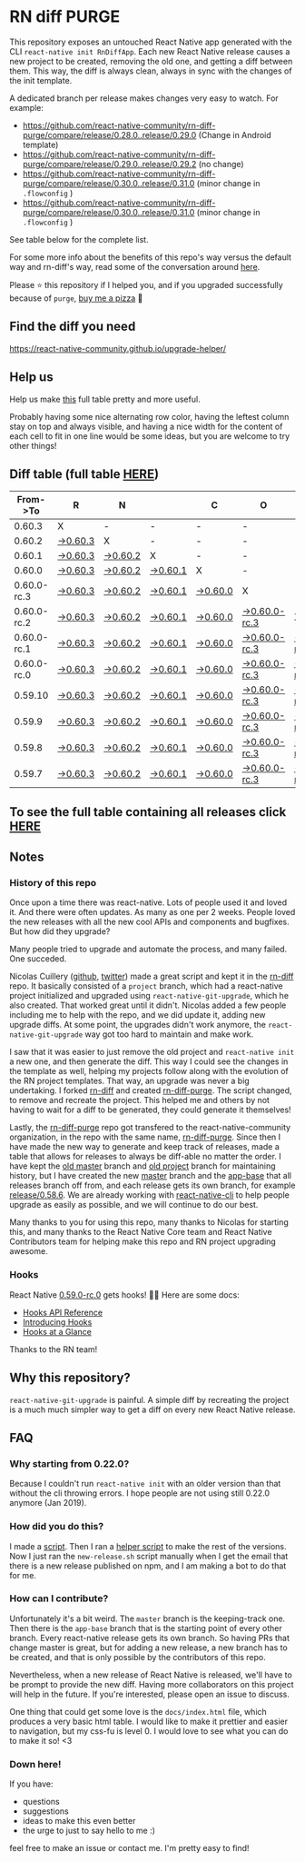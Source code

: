 # RN diff PURGE

This repository exposes an untouched React Native app generated with the CLI
`react-native init RnDiffApp`. Each new React Native release causes a new project to be created, removing the old one, and getting a diff between them. This way, the diff is always clean, always in sync with the changes of the init template.

A dedicated branch per release makes changes very easy
to watch. For example:

* https://github.com/react-native-community/rn-diff-purge/compare/release/0.28.0..release/0.29.0
(Change in Android template)
* https://github.com/react-native-community/rn-diff-purge/compare/release/0.29.0..release/0.29.2
(no change)
* https://github.com/react-native-community/rn-diff-purge/compare/release/0.30.0..release/0.31.0
(minor change in `.flowconfig` )
* https://github.com/react-native-community/rn-diff-purge/compare/release/0.30.0..release/0.31.0
(minor change in `.flowconfig` )

See table below for the complete list.

For some more info about the benefits of this repo's way versus the default way and rn-diff's way, read some of the conversation around [here](https://github.com/react-native-community/discussions-and-proposals/issues/68#issuecomment-452227478).

Please :star: this repository if I helped you, and if you upgraded successfully because of `purge`, [buy me a pizza](https://www.buymeacoffee.com/DGWwHVZ4s) :pizza:

## Find the diff you need
https://react-native-community.github.io/upgrade-helper/

## Help us
Help us make [this](https://react-native-community.github.io/rn-diff-purge) full table pretty and more useful.

Probably having some nice alternating row color, having the leftest column stay on top and always visible, and having a nice width for the content of each cell to fit in one line would be some ideas, but you are welcome to try other things!

## Diff table (full table [HERE](https://react-native-community.github.io/rn-diff-purge/))

| From->To    | R                                                                                                               | N                                                                                                               |                                                                                                                 | C                                                                                                               | O                                                                                                                         | R                                                                                                                         | E                                                                                                                         |                                                                                                                       | T                                                                                                            | E                                                                                                          | A                                                                                                          | M   |
| ----------- | --------------------------------------------------------------------------------------------------------------- | --------------------------------------------------------------------------------------------------------------- | --------------------------------------------------------------------------------------------------------------- | --------------------------------------------------------------------------------------------------------------- | ------------------------------------------------------------------------------------------------------------------------- | ------------------------------------------------------------------------------------------------------------------------- | ------------------------------------------------------------------------------------------------------------------------- | --------------------------------------------------------------------------------------------------------------------- | ------------------------------------------------------------------------------------------------------------ | ---------------------------------------------------------------------------------------------------------- | ---------------------------------------------------------------------------------------------------------- | --- |
| 0.60.3      | X                                                                                                               | -                                                                                                               | -                                                                                                               | -                                                                                                               | -                                                                                                                         | -                                                                                                                         | -                                                                                                                         | -                                                                                                                     | -                                                                                                            | -                                                                                                          | -                                                                                                          | -   |
| 0.60.2      | [->0.60.3](https://github.com/react-native-community/rn-diff-purge/compare/release/0.60.2..release/0.60.3)      | X                                                                                                               | -                                                                                                               | -                                                                                                               | -                                                                                                                         | -                                                                                                                         | -                                                                                                                         | -                                                                                                                     | -                                                                                                            | -                                                                                                          | -                                                                                                          | -   |
| 0.60.1      | [->0.60.3](https://github.com/react-native-community/rn-diff-purge/compare/release/0.60.1..release/0.60.3)      | [->0.60.2](https://github.com/react-native-community/rn-diff-purge/compare/release/0.60.1..release/0.60.2)      | X                                                                                                               | -                                                                                                               | -                                                                                                                         | -                                                                                                                         | -                                                                                                                         | -                                                                                                                     | -                                                                                                            | -                                                                                                          | -                                                                                                          | -   |
| 0.60.0      | [->0.60.3](https://github.com/react-native-community/rn-diff-purge/compare/release/0.60.0..release/0.60.3)      | [->0.60.2](https://github.com/react-native-community/rn-diff-purge/compare/release/0.60.0..release/0.60.2)      | [->0.60.1](https://github.com/react-native-community/rn-diff-purge/compare/release/0.60.0..release/0.60.1)      | X                                                                                                               | -                                                                                                                         | -                                                                                                                         | -                                                                                                                         | -                                                                                                                     | -                                                                                                            | -                                                                                                          | -                                                                                                          | -   |
| 0.60.0-rc.3 | [->0.60.3](https://github.com/react-native-community/rn-diff-purge/compare/release/0.60.0-rc.3..release/0.60.3) | [->0.60.2](https://github.com/react-native-community/rn-diff-purge/compare/release/0.60.0-rc.3..release/0.60.2) | [->0.60.1](https://github.com/react-native-community/rn-diff-purge/compare/release/0.60.0-rc.3..release/0.60.1) | [->0.60.0](https://github.com/react-native-community/rn-diff-purge/compare/release/0.60.0-rc.3..release/0.60.0) | X                                                                                                                         | -                                                                                                                         | -                                                                                                                         | -                                                                                                                     | -                                                                                                            | -                                                                                                          | -                                                                                                          | -   |
| 0.60.0-rc.2 | [->0.60.3](https://github.com/react-native-community/rn-diff-purge/compare/release/0.60.0-rc.2..release/0.60.3) | [->0.60.2](https://github.com/react-native-community/rn-diff-purge/compare/release/0.60.0-rc.2..release/0.60.2) | [->0.60.1](https://github.com/react-native-community/rn-diff-purge/compare/release/0.60.0-rc.2..release/0.60.1) | [->0.60.0](https://github.com/react-native-community/rn-diff-purge/compare/release/0.60.0-rc.2..release/0.60.0) | [->0.60.0-rc.3](https://github.com/react-native-community/rn-diff-purge/compare/release/0.60.0-rc.2..release/0.60.0-rc.3) | X                                                                                                                         | -                                                                                                                         | -                                                                                                                     | -                                                                                                            | -                                                                                                          | -                                                                                                          | -   |
| 0.60.0-rc.1 | [->0.60.3](https://github.com/react-native-community/rn-diff-purge/compare/release/0.60.0-rc.1..release/0.60.3) | [->0.60.2](https://github.com/react-native-community/rn-diff-purge/compare/release/0.60.0-rc.1..release/0.60.2) | [->0.60.1](https://github.com/react-native-community/rn-diff-purge/compare/release/0.60.0-rc.1..release/0.60.1) | [->0.60.0](https://github.com/react-native-community/rn-diff-purge/compare/release/0.60.0-rc.1..release/0.60.0) | [->0.60.0-rc.3](https://github.com/react-native-community/rn-diff-purge/compare/release/0.60.0-rc.1..release/0.60.0-rc.3) | [->0.60.0-rc.2](https://github.com/react-native-community/rn-diff-purge/compare/release/0.60.0-rc.1..release/0.60.0-rc.2) | X                                                                                                                         | -                                                                                                                     | -                                                                                                            | -                                                                                                          | -                                                                                                          | -   |
| 0.60.0-rc.0 | [->0.60.3](https://github.com/react-native-community/rn-diff-purge/compare/release/0.60.0-rc.0..release/0.60.3) | [->0.60.2](https://github.com/react-native-community/rn-diff-purge/compare/release/0.60.0-rc.0..release/0.60.2) | [->0.60.1](https://github.com/react-native-community/rn-diff-purge/compare/release/0.60.0-rc.0..release/0.60.1) | [->0.60.0](https://github.com/react-native-community/rn-diff-purge/compare/release/0.60.0-rc.0..release/0.60.0) | [->0.60.0-rc.3](https://github.com/react-native-community/rn-diff-purge/compare/release/0.60.0-rc.0..release/0.60.0-rc.3) | [->0.60.0-rc.2](https://github.com/react-native-community/rn-diff-purge/compare/release/0.60.0-rc.0..release/0.60.0-rc.2) | [->0.60.0-rc.1](https://github.com/react-native-community/rn-diff-purge/compare/release/0.60.0-rc.0..release/0.60.0-rc.1) | X                                                                                                                     | -                                                                                                            | -                                                                                                          | -                                                                                                          | -   |
| 0.59.10     | [->0.60.3](https://github.com/react-native-community/rn-diff-purge/compare/release/0.59.10..release/0.60.3)     | [->0.60.2](https://github.com/react-native-community/rn-diff-purge/compare/release/0.59.10..release/0.60.2)     | [->0.60.1](https://github.com/react-native-community/rn-diff-purge/compare/release/0.59.10..release/0.60.1)     | [->0.60.0](https://github.com/react-native-community/rn-diff-purge/compare/release/0.59.10..release/0.60.0)     | [->0.60.0-rc.3](https://github.com/react-native-community/rn-diff-purge/compare/release/0.59.10..release/0.60.0-rc.3)     | [->0.60.0-rc.2](https://github.com/react-native-community/rn-diff-purge/compare/release/0.59.10..release/0.60.0-rc.2)     | [->0.60.0-rc.1](https://github.com/react-native-community/rn-diff-purge/compare/release/0.59.10..release/0.60.0-rc.1)     | [->0.60.0-rc.0](https://github.com/react-native-community/rn-diff-purge/compare/release/0.59.10..release/0.60.0-rc.0) | X                                                                                                            | -                                                                                                          | -                                                                                                          | -   |
| 0.59.9      | [->0.60.3](https://github.com/react-native-community/rn-diff-purge/compare/release/0.59.9..release/0.60.3)      | [->0.60.2](https://github.com/react-native-community/rn-diff-purge/compare/release/0.59.9..release/0.60.2)      | [->0.60.1](https://github.com/react-native-community/rn-diff-purge/compare/release/0.59.9..release/0.60.1)      | [->0.60.0](https://github.com/react-native-community/rn-diff-purge/compare/release/0.59.9..release/0.60.0)      | [->0.60.0-rc.3](https://github.com/react-native-community/rn-diff-purge/compare/release/0.59.9..release/0.60.0-rc.3)      | [->0.60.0-rc.2](https://github.com/react-native-community/rn-diff-purge/compare/release/0.59.9..release/0.60.0-rc.2)      | [->0.60.0-rc.1](https://github.com/react-native-community/rn-diff-purge/compare/release/0.59.9..release/0.60.0-rc.1)      | [->0.60.0-rc.0](https://github.com/react-native-community/rn-diff-purge/compare/release/0.59.9..release/0.60.0-rc.0)  | [->0.59.10](https://github.com/react-native-community/rn-diff-purge/compare/release/0.59.9..release/0.59.10) | X                                                                                                          | -                                                                                                          | -   |
| 0.59.8      | [->0.60.3](https://github.com/react-native-community/rn-diff-purge/compare/release/0.59.8..release/0.60.3)      | [->0.60.2](https://github.com/react-native-community/rn-diff-purge/compare/release/0.59.8..release/0.60.2)      | [->0.60.1](https://github.com/react-native-community/rn-diff-purge/compare/release/0.59.8..release/0.60.1)      | [->0.60.0](https://github.com/react-native-community/rn-diff-purge/compare/release/0.59.8..release/0.60.0)      | [->0.60.0-rc.3](https://github.com/react-native-community/rn-diff-purge/compare/release/0.59.8..release/0.60.0-rc.3)      | [->0.60.0-rc.2](https://github.com/react-native-community/rn-diff-purge/compare/release/0.59.8..release/0.60.0-rc.2)      | [->0.60.0-rc.1](https://github.com/react-native-community/rn-diff-purge/compare/release/0.59.8..release/0.60.0-rc.1)      | [->0.60.0-rc.0](https://github.com/react-native-community/rn-diff-purge/compare/release/0.59.8..release/0.60.0-rc.0)  | [->0.59.10](https://github.com/react-native-community/rn-diff-purge/compare/release/0.59.8..release/0.59.10) | [->0.59.9](https://github.com/react-native-community/rn-diff-purge/compare/release/0.59.8..release/0.59.9) | X                                                                                                          | -   |
| 0.59.7      | [->0.60.3](https://github.com/react-native-community/rn-diff-purge/compare/release/0.59.7..release/0.60.3)      | [->0.60.2](https://github.com/react-native-community/rn-diff-purge/compare/release/0.59.7..release/0.60.2)      | [->0.60.1](https://github.com/react-native-community/rn-diff-purge/compare/release/0.59.7..release/0.60.1)      | [->0.60.0](https://github.com/react-native-community/rn-diff-purge/compare/release/0.59.7..release/0.60.0)      | [->0.60.0-rc.3](https://github.com/react-native-community/rn-diff-purge/compare/release/0.59.7..release/0.60.0-rc.3)      | [->0.60.0-rc.2](https://github.com/react-native-community/rn-diff-purge/compare/release/0.59.7..release/0.60.0-rc.2)      | [->0.60.0-rc.1](https://github.com/react-native-community/rn-diff-purge/compare/release/0.59.7..release/0.60.0-rc.1)      | [->0.60.0-rc.0](https://github.com/react-native-community/rn-diff-purge/compare/release/0.59.7..release/0.60.0-rc.0)  | [->0.59.10](https://github.com/react-native-community/rn-diff-purge/compare/release/0.59.7..release/0.59.10) | [->0.59.9](https://github.com/react-native-community/rn-diff-purge/compare/release/0.59.7..release/0.59.9) | [->0.59.8](https://github.com/react-native-community/rn-diff-purge/compare/release/0.59.7..release/0.59.8) | X   |

## To see the full table containing all releases click [HERE](https://react-native-community.github.io/rn-diff-purge/)

## Notes

### History of this repo

Once upon a time there was react-native. Lots of people used it and loved it. And there were often updates. As many as one per 2 weeks. People loved the new releases with all the new cool APIs and components and bugfixes. But how did they upgrade?

Many people tried to upgrade and automate the process, and many failed. One succeded.

Nicolas Cuillery ([github](https://github.com/ncuillery), [twitter](https://twitter.com/ncuillery)) made a great script and kept it in the [rn-diff](https://github.com/ncuillery/rn-diff) repo. It basically consisted of a `project` branch, which had a react-native project initialized and upgraded using `react-native-git-upgrade`, which he also created. That worked great until it didn't. Nicolas added a few people including me to help with the repo, and we did update it, adding new upgrade diffs. At some point, the upgrades didn't work anymore, the `react-native-git-upgrade` way got too hard to maintain and make work.

I saw that it was easier to just remove the old project and `react-native init` a new one, and then generate the diff. This way I could see the changes in the template as well, helping my projects follow along with the evolution of the RN project templates. That way, an upgrade was never a big undertaking. I forked [rn-diff](https://github.com/ncuillery/rn-diff) and created [rn-diff-purge](https://github.com/react-native-community/rn-diff-purge). The script changed, to remove and recreate the project. This helped me and others by not having to wait for a diff to be generated, they could generate it themselves!

Lastly, the [rn-diff-purge](https://github.com/react-native-community/rn-diff-purge) repo got transfered to the react-native-community organization, in the repo with the same name, [rn-diff-purge](https://github.com/react-native-community/rn-diff-purge). Since then I have made the new way to generate and keep track of releases, made a table that allows for releases to always be diff-able no matter the order. I have kept the [old master](https://github.com/react-native-community/rn-diff-purge/tree/old/master) branch and [old project](https://github.com/react-native-community/rn-diff-purge/tree/old/project) branch for maintaining history, but I have created the new [master](https://github.com/react-native-community/rn-diff-purge/tree/master) branch and the [app-base](https://github.com/react-native-community/rn-diff-purge/tree/app-base) that all releases branch off from, and each release gets its own branch, for example [release/0.58.6](https://github.com/react-native-community/rn-diff-purge/tree/release/0.58.6). We are already working with [react-native-cli](https://github.com/react-native-community/react-native-cli) to help people upgrade as easily as possible, and we will continue to do our best.

Many thanks to you for using this repo, many thanks to Nicolas for starting this, and many thanks to the React Native Core team and React Native Contributors team for helping make this repo and RN project upgrading awesome.

### Hooks
React Native [0.59.0-rc.0](https://github.com/react-native-community/rn-diff-purge#version-changes) gets hooks! 🎉🥳
Here are some docs:
- [Hooks API Reference](https://reactjs.org/docs/hooks-reference.html)
- [Introducing Hooks](https://reactjs.org/docs/hooks-intro.html)
- [Hooks at a Glance](https://reactjs.org/docs/hooks-overview.html)

Thanks to the RN team!

## Why this repository?
`react-native-git-upgrade` is painful. A simple diff by recreating the project is a much much simpler way to get a diff on every new React Native release.

## FAQ

### Why starting from 0.22.0?

Because I couldn't run `react-native init` with an older version than that without the cli throwing errors. I hope people are not using still 0.22.0 anymore (Jan 2019).

### How did you do this?

I made a [script](https://github.com/react-native-community/rn-diff-purge/blob/master/new-release.sh). Then I ran a [helper script](https://github.com/react-native-community/rn-diff-purge/blob/master/new-release.sh) to make the rest of the versions.
Now I just ran the `new-release.sh` script manually when I get the email that there is a new release published on npm, and I am making a bot to do that for me.

### How can I contribute?

Unfortunately it's a bit weird. The `master` branch is the keeping-track one. Then there is the `app-base` branch that is the starting point of every other branch. Every react-native release gets its own branch. So having PRs that change master is great, but for adding a new release, a new branch has to be created, and that is only possible by the contributors of this repo.

Nevertheless, when a new release of React Native is released, we'll have to be prompt to provide
the new diff. Having more collaborators on this project will help in the future. If you're interested, please open an issue to discuss.

One thing that could get some love is the `docs/index.html` file, which produces a very basic html table. I would like to make it prettier and easier to navigation, but my css-fu is level 0. I would love to see what you can do to make it so! <3

### Down here!

If you have:
- questions
- suggestions
- ideas to make this even better
- the urge to just to say hello to me :)

feel free to make an issue or contact me. I'm pretty easy to find!
